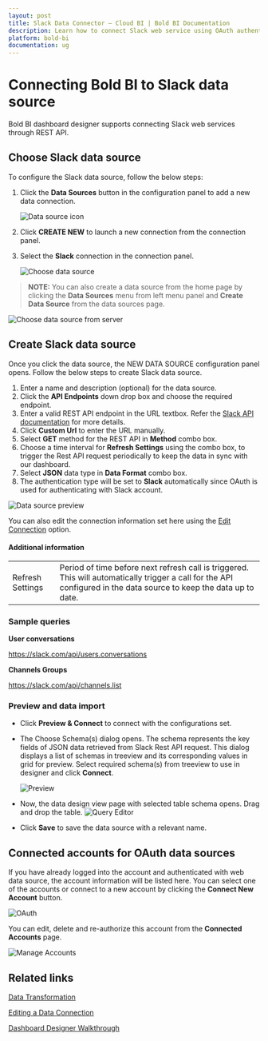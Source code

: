 ```yaml
---
layout: post
title: Slack Data Connector – Cloud BI | Bold BI Documentation
description: Learn how to connect Slack web service using OAuth authentication with Bold BI Cloud and create data source.
platform: bold-bi
documentation: ug
---
```


# Connecting Bold BI to Slack data source
Bold BI dashboard designer supports connecting Slack web services through REST API. 

## Choose Slack data source

To configure the Slack data source, follow the below steps:
1. Click the **Data Sources** button in the configuration panel to add a new data connection.

   ![Data source icon](/static/assets/working-with-datasource/data-connectors/images/common/DataSourcesIcon.png)

2. Click **CREATE NEW** to launch a new connection from the connection panel.
3. Select the **Slack** connection in the connection panel.

   ![Choose data source](/static/assets/working-with-datasource/data-connectors/images/Slack/ChooseDS.png)

> **NOTE:** You can also create a data source from the home page by clicking the **Data Sources** menu from left menu panel and **Create Data Source** from the data sources page.

   ![Choose data source from server](/static/assets/working-with-datasource/data-connectors/images/Slack/ChooseDS_Server.png)


## Create Slack data source
Once you click the data source, the NEW DATA SOURCE configuration panel opens. Follow the below steps to create Slack data source.
1. Enter a name and description (optional) for the data source.
2. Click the **API Endpoints** down drop box and choose the required endpoint.
3. Enter a valid REST API endpoint in the URL textbox. Refer the [Slack API documentation](https://api.slack.com/methods) for more details.
4. Click **Custom Url** to enter the URL manually.
5. Select **GET** method for the REST API in **Method** combo box.
6. Choose a time interval for **Refresh Settings** using the combo box, to trigger the Rest API request periodically to keep the data in sync with our dashboard.  
7. Select **JSON** data type in **Data Format** combo box.
8. The authentication type will be set to **Slack** automatically since OAuth is used for authenticating with Slack account.

![Data source preview](/static/assets/working-with-datasource/data-connectors/images/Slack/DataSourcesView.png)

You can also edit the connection information set here using the [Edit Connection](/working-with-data-source/editing-a-data-connection/) option.


#### Additional information
<table width="600">
<tr>
<td>
Refresh Settings
</td>
<td>
Period of time before next refresh call is triggered. This will automatically trigger a call for the API configured in the data source to keep the data up to date.
</td>
</tr>
</table>


### Sample queries
**User conversations**

https://slack.com/api/users.conversations

**Channels Groups**

https://slack.com/api/channels.list


### Preview and data import
* Click **Preview & Connect** to connect with the configurations set.
* The Choose Schema(s) dialog opens. The schema represents the key fields of JSON data retrieved from Slack Rest API request. This dialog displays a list of schemas in treeview and its corresponding values in grid for preview. Select required schema(s) from treeview to use in designer and click **Connect**.

   ![Preview](/static/assets/working-with-datasource/data-connectors/images/common/Preview.png)

* Now, the data design view page with selected table schema opens. Drag and drop the table.
   ![Query Editor](/static/assets/working-with-datasource/data-connectors/images/common/QueryEditor.png)

* Click **Save** to save the data source with a relevant name.

## Connected accounts for OAuth data sources
If you have already logged into the account and authenticated with web data source, the account information will be listed here. You can select one of the accounts or connect to a new account by clicking the **Connect New Account** button.

   ![OAuth](/static/assets/working-with-datasource/data-connectors/images/Slack/OAuthDS.png)

You can edit, delete and re-authorize this account from the **Connected Accounts** page.

   ![Manage Accounts](/static/assets/working-with-datasource/data-connectors/images/Slack/ManageDS.png)

## Related links
[Data Transformation](/working-with-data-source/transforming-data/joining-table/)

[Editing a Data Connection](/working-with-data-source/editing-a-data-connection/)   

[Dashboard Designer Walkthrough](/getting-started/creating-dashboard/)